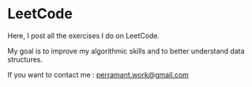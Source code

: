 # LeetCode
Here, I post all the exercises I do on LeetCode.

My goal is to improve my algorithmic skills and to better understand data structures.

If you want to contact me :
perramant.work@gmail.com